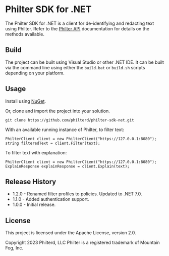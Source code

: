 # Philter SDK for .NET

The Philter SDK for .NET is a client for de-identifying and redacting text using Philter. Refer to the [Philter API](https://docs.philterd.ai/philter/api/) documentation for details on the methods available.

## Build

The project can be built using Visual Studio or other .NET IDE. It can be built via the command line using either the `build.bat` or `build.sh` scripts depending on your platform.

## Usage

Install using [NuGet](https://www.nuget.org/packages/philter-sdk-net/).

Or, clone and import the project into your solution.

```
git clone https://github.com/philterd/philter-sdk-net.git
```

With an available running instance of Philter, to filter text:

```
PhilterClient client = new PhilterClient("https://127.0.0.1:8080");
string filteredText = client.Filter(text);
```

To filter text with explanation:

```
PhilterClient client = new PhilterClient("https://127.0.0.1:8080");
ExplainResponse explainResponse = client.Explain(text);
```

## Release History

* 1.2.0 - Renamed filter profiles to policies. Updated to .NET 7.0.
* 1.1.0 - Added authentication support.
* 1.0.0 - Initial release.

## License

This project is licensed under the Apache License, version 2.0.

Copyright 2023 Philterd, LLC
Philter is a registered trademark of Mountain Fog, Inc.
